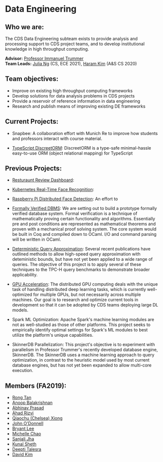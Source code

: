 # Data Engineering

## Who we are:
The CDS Data Engineering subteam exists to provide analysis and processing support to CDS project teams, and to develop institutional knowledge in high throughput computing. 

**Advisor:** [Professor Immanuel Trummer](http://www.itrummer.org/)  
**Team Leads:** [Julia Ng](https://github.com/ngjulia) (CS, ECE 2021), [Haram Kim](https://github.com/haramkim-1) (A&S CS 2020) 

## Team objectives:
* Improve on existing high throughput computing frameworks
* Develop solutions for data analysis problems in CDS projects
* Provide a reservoir of reference information in data engineering
* Research and publish means of improving existing DE frameworks

## Current Projects:
* Snapbee: A collaboration effort with Munich Re to improve how students and professors interact with course material.

* [TypeScript DiscreetORM](https://github.com/CornellDataScience/de-oop-to-sql): DiscreetORM is a type-safe minimal-hassle easy-to-use ORM (object relational mapping) for TypeScript


## Previous Projects:
* [Resturaunt Review Dashboard](https://github.com/CornellDataScience/Restuarant_Review):

* [Kubernetes Real-Time Face Recognition](https://github.com/CornellDataScience/de-inference-image):

* [Raspberry Pi Distributed Face Detection](https://github.com/CornellDataScience/de-r-pi-cluster): An effort to 

* [Formally Verified DBMS](https://github.com/CornellDataScience/FormalDB): We are setting out to build a prototype formally verified database system. Formal verification is a technique of mathematically proving certain functionality and algorithms. Essentially pre and post conditions are represented as mathematical theorems and proven with a mechanical proof solving system. The core system would be built in Coq and compiled down to OCaml. I/O and command parsing will be written in OCaml.

* [Deterministic Query Approximation](https://github.com/CornellDataScience/DE_Query_Approx): Several recent publications have outlined methods to allow high-speed query approximation with deteministic bounds, but have not yet been applied to a wide range of queries. The objective of this project is to apply several of these techniques to the TPC-H query benchmarks to demonstrate broader applicability.

* [GPU Acceleration](https://github.com/CornellDataScience/distributed_gpu_computing): The distributed GPU computing deals with the unique task of handling distributed deep learning tasks, which is currently well-optimized for multiple GPUs, but not necessarily across multiple machines. Our goal is to research and optimize current tools in development so that it can be adopted by CDS teams deploying large DL models.

* Spark ML Optimization: Apache Spark's machine learning modules are not as well-studied as those of other platforms. This project seeks to empirically identify optimal settings for Spark's ML modules to best utilize the platform's unique capabilities.

* SkinnerDB Parallelization: This project's objective is to experiment with parallelism in Professor Trummer's recently developed database engine, SkinnerDB. The SkinnerDB uses a machine learning approach to query optimization, in contrast to the heuristic model used by most current database engines, but has not yet been expanded to allow multi-core execution.

## Members (FA2019):
* [Rong Tan](https://github.com/EageRAssassin)
* [Anoop Balakrishnan](https://github.com/banoop)
* [Abhinav Prasad](https://github.com/abhinavp99)
* [Ahad Rizvi](https://github.com/t40tds)
* [Qiaochu (Chelsea) Xiong](https://github.com/6390wer)
* [John O'Donnell](https://github.com/jodonnell77)
* [Bryant Lee](https://github.com/bryantleee)
* [Michelle Chao](https://github.com/mchao409)
* [Sanjali Jha](https://github.com/sanjalijha)
* [Kunal Sheth](https://github.com/ksheth3939)
* [Deepti Talesra](https://github.com/deeptitalesra)
* [David Kim](https://github.com/TrueshotBarrage)
